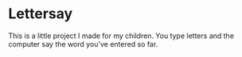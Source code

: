 # Lettersay

This is a little project I made for my children. You type letters and the computer say the word you've entered so far.
